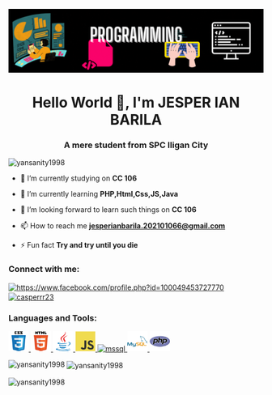 <p align="center">
<img alt="Programming" src="Header.gif">
</p>
<h1 align="center">Hello World 🤗, I'm JESPER IAN BARILA</h1>
<h3 align="center">A mere student from SPC Iligan City</h3>

<p align="left"> <img src="https://komarev.com/ghpvc/?username=yansanity1998&label=Profile%20views&color=0e75b6&style=flat" alt="yansanity1998" /> </p>

- 🔭 I’m currently studying on **CC 106**

- 🌱 I’m currently learning **PHP,Html,Css,JS,Java**

- 👯 I’m looking forward to learn such things on **CC 106**

- 📫 How to reach me **jesperianbarila.202101066@gmail.com**

- ⚡ Fun fact **Try and try until you die**

<h3 align="left">Connect with me:</h3>
<p align="left">
<a href="https://fb.com/https://www.facebook.com/profile.php?id=100049453727770" target="blank"><img align="center" src="https://raw.githubusercontent.com/rahuldkjain/github-profile-readme-generator/master/src/images/icons/Social/facebook.svg" alt="https://www.facebook.com/profile.php?id=100049453727770" height="30" width="40" /></a>
<a href="https://instagram.com/casperrr23" target="blank"><img align="center" src="https://raw.githubusercontent.com/rahuldkjain/github-profile-readme-generator/master/src/images/icons/Social/instagram.svg" alt="casperrr23" height="30" width="40" /></a>
</p>

<h3 align="left">Languages and Tools:</h3>
<p align="left"> <a href="https://www.w3schools.com/css/" target="_blank" rel="noreferrer"> <img src="https://raw.githubusercontent.com/devicons/devicon/master/icons/css3/css3-original-wordmark.svg" alt="css3" width="40" height="40"/> </a> <a href="https://www.w3.org/html/" target="_blank" rel="noreferrer"> <img src="https://raw.githubusercontent.com/devicons/devicon/master/icons/html5/html5-original-wordmark.svg" alt="html5" width="40" height="40"/> </a> <a href="https://www.java.com" target="_blank" rel="noreferrer"> <img src="https://raw.githubusercontent.com/devicons/devicon/master/icons/java/java-original.svg" alt="java" width="40" height="40"/> </a> <a href="https://developer.mozilla.org/en-US/docs/Web/JavaScript" target="_blank" rel="noreferrer"> <img src="https://raw.githubusercontent.com/devicons/devicon/master/icons/javascript/javascript-original.svg" alt="javascript" width="40" height="40"/> </a> <a href="https://www.microsoft.com/en-us/sql-server" target="_blank" rel="noreferrer"> <img src="https://www.svgrepo.com/show/303229/microsoft-sql-server-logo.svg" alt="mssql" width="40" height="40"/> </a> <a href="https://www.mysql.com/" target="_blank" rel="noreferrer"> <img src="https://raw.githubusercontent.com/devicons/devicon/master/icons/mysql/mysql-original-wordmark.svg" alt="mysql" width="40" height="40"/> </a> <a href="https://www.php.net" target="_blank" rel="noreferrer"> <img src="https://raw.githubusercontent.com/devicons/devicon/master/icons/php/php-original.svg" alt="php" width="40" height="40"/> </a> </p>

<p><img align="left" src="https://github-readme-stats.vercel.app/api/top-langs?username=yansanity1998&show_icons=true&locale=en&layout=compact" alt="yansanity1998" /></p>

<p>&nbsp;<img align="center" src="https://github-readme-stats.vercel.app/api?username=yansanity1998&show_icons=true&locale=en" alt="yansanity1998" /></p>

<p><img align="center" src="https://github-readme-streak-stats.herokuapp.com/?user=yansanity1998&" alt="yansanity1998" /></p>
